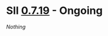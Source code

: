 # Sll [0.7.19] - Ongoing

*Nothing*

[0.7.19]: https://github.com/sl-lang/sll/compare/sll-v0.7.18...main
